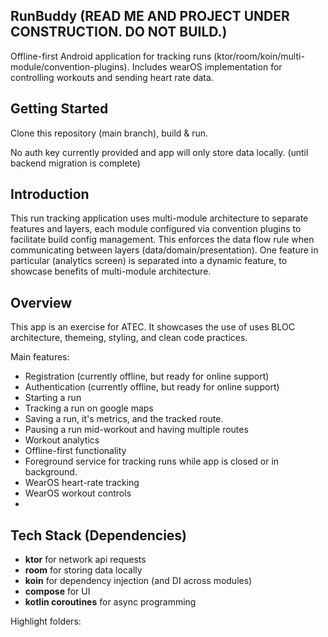 RunBuddy (READ ME AND PROJECT UNDER CONSTRUCTION. DO NOT BUILD.)
-----

Offline-first Android application for tracking runs (ktor/room/koin/multi-module/convention-plugins).
Includes wearOS implementation for controlling workouts and sending heart rate data.

## Getting Started
Clone this repository (main branch), build & run.

No auth key currently provided and app will only store data locally. (until backend migration is complete)

## Introduction
This run tracking application uses multi-module architecture to separate features and layers, each module configured via convention plugins to facilitate build config management.
This enforces the data flow rule when communicating between layers (data/domain/presentation).
One feature in particular (analytics screen) is separated into a dynamic feature, to showcase benefits of multi-module architecture.

## Overview
This app is an exercise for ATEC. It showcases the use of uses BLOC architecture,
themeing, styling, and clean code practices.

Main features:

* Registration (currently offline, but ready for online support)
* Authentication (currently offline, but ready for online support)
* Starting a run
* Tracking a run on google maps
* Saving a run, it's metrics, and the tracked route.
* Pausing a run mid-workout and having multiple routes
* Workout analytics
* Offline-first functionality
* Foreground service for tracking runs while app is closed or in background.
* WearOS heart-rate tracking
* WearOS workout controls
* 
## Tech Stack (Dependencies)
* **ktor** for network api requests
* **room** for storing data locally
* **koin** for dependency injection (and DI across modules)
* **compose** for UI
* **kotlin coroutines** for async programming

Highlight folders:
